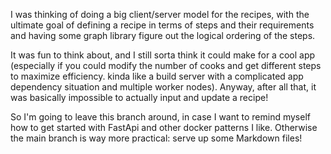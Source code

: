 I was thinking of doing a big client/server model for the recipes, with the
ultimate goal of defining a recipe in terms of steps and their requirements and
having some graph library figure out the logical ordering of the steps.

It was fun to think about, and I still sorta think it could make for a cool
app (especially if you could modify the number of cooks and get different
steps to maximize efficiency. kinda like a build server with a complicated app
dependency situation and multiple worker nodes). Anyway, after all that, it
was basically impossible to actually input and update a recipe!

So I'm going to leave this branch around, in case I want to remind myself how
to get started with FastApi and other docker patterns I like. Otherwise
the main branch is way more practical: serve up some Markdown files!

